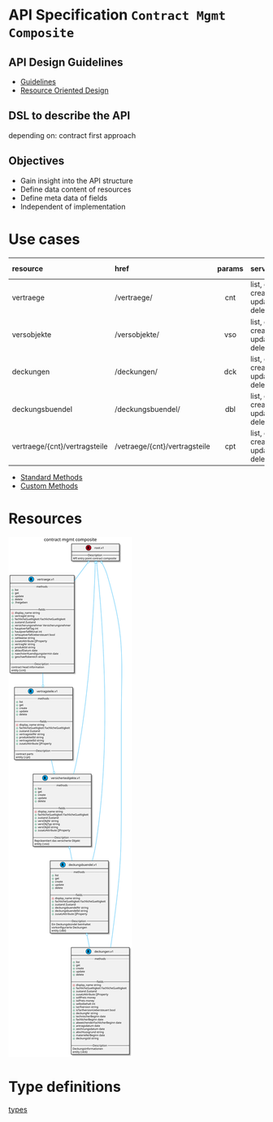 # API Specification `Contract Mgmt Composite`

## API Design Guidelines
* [Guidelines](https://cloud.google.com/apis/design/)
* [Resource Oriented Design](https://cloud.google.com/apis/design/resources)

## DSL to describe the API
depending on: contract first approach

## Objectives
* Gain insight into the API structure
* Define data content of resources
* Define meta data of fields
* Independent of implementation

# Use cases
| resource        | href              | params  | services                              | custom methods       |
|:--------------- |:------------------|:-------:|:------------------------------------- |:---------------------|
| vertraege       | /vertraege/       | cnt     | list, get, create, update, delete     | :release
| versobjekte     | /versobjekte/     | vso     | list, get, create, update, delete     |
| deckungen       | /deckungen/       | dck     | list, get, create, update, delete     |
| deckungsbuendel | /deckungsbuendel/ | dbl     | list, get, create, update, delete     |
| vertraege/{cnt}/vertragsteile | /vetraege/{cnt}/vertragsteile | cpt  | list, get, create, update, delete |

* [Standard Methods](https://cloud.google.com/apis/design/standard_methods)
* [Custom Methods](https://cloud.google.com/apis/design/custom_methods)

# Resources

![api contract mgmt composite](docs/api.svg)

# Type definitions

[types](api/types.json)
